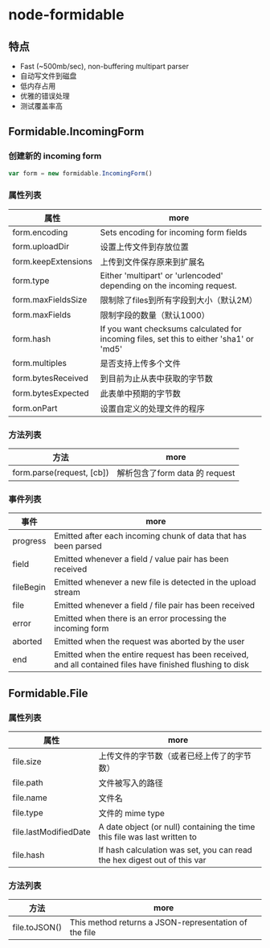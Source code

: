 # node-formidable

## 特点

- Fast (~500mb/sec), non-buffering multipart parser
- 自动写文件到磁盘
- 低内存占用
- 优雅的错误处理
- 测试覆盖率高

## Formidable.IncomingForm

### 创建新的 incoming form

```javascript
var form = new formidable.IncomingForm()
```

### 属性列表

属性                  | more
------------------- | ---------------------------------------------------------------------------------------
form.encoding       | Sets encoding for incoming form fields
form.uploadDir      | 设置上传文件到存放位置
form.keepExtensions | 上传到文件保存原来到扩展名
form.type           | Either 'multipart' or 'urlencoded' depending on the incoming request.
form.maxFieldsSize  | 限制除了files到所有字段到大小（默认2M）
form.maxFields      | 限制字段的数量（默认1000）
form.hash           | If you want checksums calculated for incoming files, set this to either 'sha1' or 'md5'
form.multiples      | 是否支持上传多个文件
form.bytesReceived  | 到目前为止从表中获取的字节数
form.bytesExpected  | 此表单中预期的字节数
form.onPart         | 设置自定义的处理文件的程序

### 方法列表

方法                        | more
------------------------- | ------------------------
form.parse(request, [cb]) | 解析包含了form data 的 request

### 事件列表

事件        | more
--------- | ---------------------------------------------------------------------------------------------------------
progress  | Emitted after each incoming chunk of data that has been parsed
field     | Emitted whenever a field / value pair has been received
fileBegin | Emitted whenever a new file is detected in the upload stream
file      | Emitted whenever a field / file pair has been received
error     | Emitted when there is an error processing the incoming form
aborted   | Emitted when the request was aborted by the user
end       | Emitted when the entire request has been received, and all contained files have finished flushing to disk

## Formidable.File

### 属性列表

属性                    | more
--------------------- | -------------------------------------------------------------------------
file.size             | 上传文件的字节数（或者已经上传了的字节数）
file.path             | 文件被写入的路径
file.name             | 文件名
file.type             | 文件的 mime type
file.lastModifiedDate | A date object (or null) containing the time this file was last written to
file.hash             | If hash calculation was set, you can read the hex digest out of this var

### 方法列表

方法            | more
------------- | -----------------------------------------------------
file.toJSON() | This method returns a JSON-representation of the file
